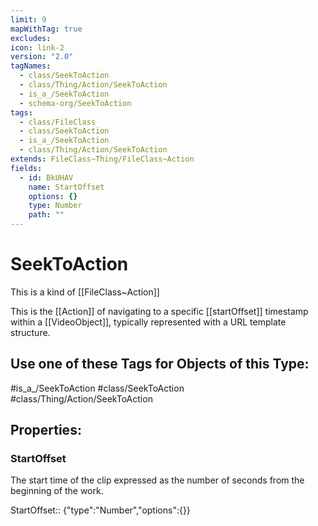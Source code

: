 ```yaml
---
limit: 9
mapWithTag: true
excludes: 
icon: link-2
version: "2.0"
tagNames:
  - class/SeekToAction
  - class/Thing/Action/SeekToAction
  - is_a_/SeekToAction
  - schema-org/SeekToAction
tags:
  - class/FileClass
  - class/SeekToAction
  - is_a_/SeekToAction
  - class/Thing/Action/SeekToAction
extends: FileClass~Thing/FileClass~Action
fields:
  - id: BkUHAV
    name: StartOffset
    options: {}
    type: Number
    path: ""
---
```


# SeekToAction
This is a kind of [[FileClass~Action]]

This is the [[Action]] of navigating to a specific [[startOffset]] timestamp within a [[VideoObject]], typically represented with a URL template structure.


## Use one of these Tags for Objects of this Type:

#is_a_/SeekToAction
#class/SeekToAction
#class/Thing/Action/SeekToAction

## Properties:

### StartOffset
The start time of the clip expressed as the number of seconds from the beginning of the work.

StartOffset:: {"type":"Number","options":{}}



